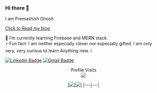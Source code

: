 ### Hi there 👋

I am Premashish Ghosh

<a href="https://dev.to/pgnith">Click to Read my blog </a>

<!--
**PGNITH/pgnith** is a ✨ _special_ ✨ repository because its `README.md` (this file) appears on your GitHub profile.

Here are some ideas to get you started:

- 🔭 I’m currently working on ...
- 🌱 I’m currently learning ...
- 👯 I’m looking to collaborate on ...
- 🤔 I’m looking for help with ...
- 💬 Ask me about ...
- 📫 How to reach me: ...
- 😄 Pronouns: ...
- ⚡ Fun fact: ...
-->
 🌱 I’m currently learning Firebase and MERN stack. <br/>
 ⚡ Fun fact:  I am neither especially clever nor especially gifted. I am only very, very curious to learn Anything new.☃

[![Linkedin Badge](https://img.shields.io/badge/-Premashish-blue?style=flat-square&logo=Linkedin&logoColor=white&link=https://in.linkedin.com/in/premashish-ghosh-aab01b206)](https://in.linkedin.com/in/premashish-ghosh-aab01b206)
[![Gmail Badge](https://img.shields.io/badge/-Premashish2705@gmail.com-c14438?style=flat-square&logo=Gmail&logoColor=white&link=mailto:premashish2705@gmail.com)](mailto:premashish2705@gmail.com)


 <p align="center"> 
  Profile Visits<br>
  <img src="https://profile-counter.glitch.me/pgnith/count.svg" />


</p>
<div align="center">
<!-- ![Top Langs](https://github-readme-stats.vercel.app/api/top-langs/?username=pgnith&hide=TeX&layout=compact&theme=midnight-purple&&hide_border=false&&count_private=true) -->
|<img src="https://github-readme-stats.vercel.app/api?username=pgnith&&show_icons=true&&hide_border=false&&theme=midnight-purple&&count_private=true"/>|<img src="https://github-readme-streak-stats.herokuapp.com/?user=pgnith&&theme=midnight-purple&&hide_border=false&&show_icons=true"/>|
|---|---|
 </div>
